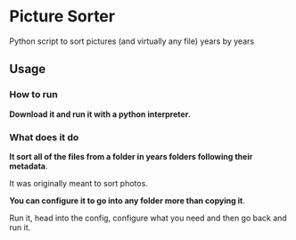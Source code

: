 # Picture Sorter
Python script to sort pictures (and virtually any file) years by years

## Usage
### How to run
**Download it and run it with a python interpreter**.
### What does it do
**It sort all of the files from a folder in years folders following their metadata**.

It was originally meant to sort photos.

**You can configure it to go into any folder more than copying it**.

Run it, head into the config, configure what you need and then go back and run it.

